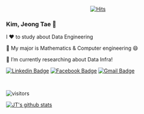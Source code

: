 <div align=center>
	
[![Hits](https://hits.seeyoufarm.com/api/count/incr/badge.svg?url=https%3A%2F%2Fgithub.com%2FJ-TKim&count_bg=%2379C83D&title_bg=%23555555&icon=&icon_color=%23E7E7E7&title=hits&edge_flat=false)](https://hits.seeyoufarm.com)
	
</div>

### Kim, Jeong Tae 👋


I ❤️ to study about Data Engineering  
   
💪 My major is Mathematics & Computer engineering 😄
   
🌱 I’m currently researching about Data Infra!

<!--
📖 I am currently studying the following things
- Deep_Learning_Go : [Reinforcement learning with Go](https://github.com/J-TKim/Deep_Learning_Go.git)
-->


[![Linkedin Badge](https://img.shields.io/badge/-LinkedIn-blue?style=flat-square&logo=Linkedin&logoColor=white&link=https://www.linkedin.com/in/aijt/)](https://www.linkedin.com/in/aijt/)
[![Facebook Badge](https://img.shields.io/badge/-Facebook-1877f2?style=flat-square&logo=Facebook&logoColor=white&link=https://www.facebook.com/profile.php?id=100008175373869)](https://www.facebook.com/profile.php?id=100008175373869)
 [![Gmail Badge](https://img.shields.io/badge/Gmail-d14836?style=flat-square&logo=Gmail&logoColor=white&link=mailto:jeongtaeai@gmail.com)](mailto:jeongtaeai@gmail.com)

<br>

![visitors](https://visitor-badge.glitch.me/badge?page_id=J-TKim.visitor-badge)

[![JT's github stats](https://github-readme-stats.vercel.app/api?username=J-TKim&count_private=true&show_icons=true&theme=ayu-mirage)](https://github.com/anuraghazra/github-readme-stats)

<!--
**J-TKim/J-TKim** is a ✨ _special_ ✨ repository because its `README.md` (this file) appears on your GitHub profile.

Here are some ideas to get you started:
ㄴ
- 🔭 I’m currently working on ...
- 🌱 I’m currently learning ...
- 👯 I’m looking to collaborate on ...
- 🤔 I’m looking for help with ...
- 💬 Ask me about ...
- 📫 How to reach me: ...
- 😄 Pronouns: ...
- ⚡ Fun fact: ...
-->
